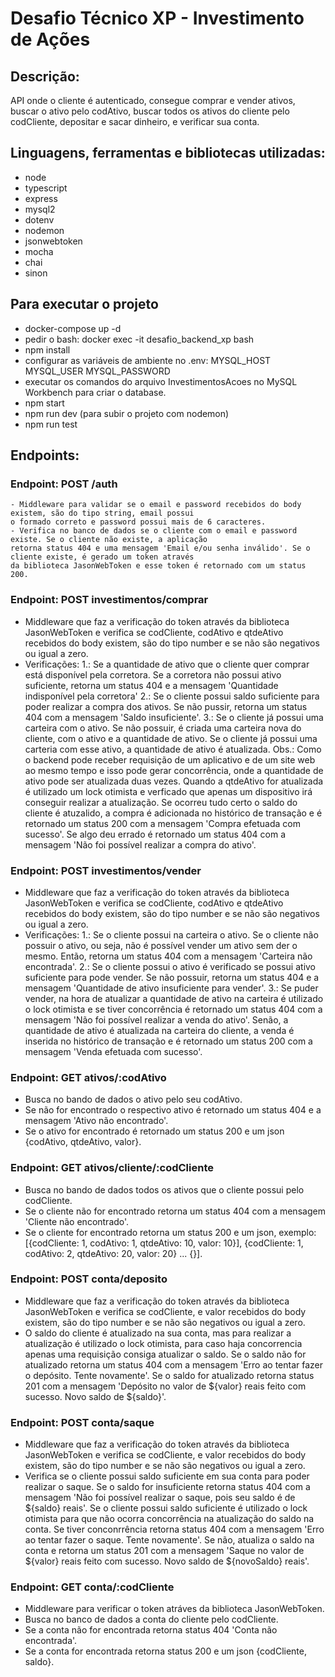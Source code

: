 <h1>Desafio Técnico XP - Investimento de Ações</h1>

<h2>Descrição:</h2>
<p> API onde o cliente é autenticado, consegue comprar e vender ativos, buscar o ativo pelo codAtivo,
buscar todos os ativos do cliente pelo codCliente, depositar e sacar dinheiro, e verificar sua conta.</p>

<h2>Linguagens, ferramentas e bibliotecas utilizadas:</h2>

  - node
  - typescript
  - express
  - mysql2
  - dotenv
  - nodemon
  - jsonwebtoken
  - mocha
  - chai
  - sinon
  
<h2>Para executar o projeto</h2>

 - docker-compose up -d
 - pedir o bash: docker exec -it desafio_backend_xp bash
 - npm install
 - configurar as variáveis de ambiente no .env:
   MYSQL_HOST
   MYSQL_USER
   MYSQL_PASSWORD
 - executar os comandos do arquivo InvestimentosAcoes no
 MySQL Workbench para criar o database.
 - npm start
 - npm run dev (para subir o projeto com nodemon)
 - npm run test
 
<h2>Endpoints:</h2>

<h3>Endpoint: POST /auth</h3>

    - Middleware para validar se o email e password recebidos do body existem, são do tipo string, email possui
    o formado correto e password possui mais de 6 caracteres.
    - Verifica no banco de dados se o cliente com o email e password existe. Se o cliente não existe, a aplicação
    retorna status 404 e uma mensagem 'Email e/ou senha inválido'. Se o cliente existe, é gerado um token através
    da biblioteca JasonWebToken e esse token é retornado com um status 200.

<h3>Endpoint: POST investimentos/comprar</h3>

  - Middleware que faz a verificação do token através da biblioteca JasonWebToken e verifica se codCliente,
  codAtivo e qtdeAtivo recebidos do body existem, são do tipo number e se não são negativos ou igual a zero.
  - Verificações:
    1.: Se a quantidade de ativo que o cliente quer comprar está disponível pela corretora. Se a
   corretora não possui ativo suficiente, retorna um status 404 e a mensagem 'Quantidade indisponível pela
   corretora'
    2.: Se o cliente possui saldo suficiente para poder realizar a compra dos ativos. Se não pussir,
   retorna um status 404 com a mensagem 'Saldo insuficiente'.
    3.: Se o cliente já possui uma carteira com o ativo. Se não possuir, é criada uma carteira nova
   do cliente, com o ativo e a quantidade de ativo. Se o cliente já possui uma carteria com esse ativo, a quantidade
   de ativo é atualizada.
   Obs.: Como o backend pode receber requisição de um aplicativo e de um site web ao mesmo tempo e isso pode
   gerar concorrência, onde a quantidade de ativo pode ser atualizada duas vezes. Quando
   a qtdeAtivo for atualizada é utilizado um lock otimista e verficado que apenas um dispositivo irá conseguir
   realizar a atualização.
   Se ocorreu tudo certo o saldo do cliente é atuzalido, a compra é adicionada no histórico de transação
   e é retornado um status 200 com a mensagem 'Compra efetuada com sucesso'.
   Se algo deu errado é retornado um status 404 com a mensagem 'Não foi possível realizar a compra do ativo'.

<h3>Endpoint: POST investimentos/vender</h3>

  - Middleware que faz a verificação do token através da biblioteca JasonWebToken e verifica se codCliente,
  codAtivo e qtdeAtivo recebidos do body existem, são do tipo number e se não são negativos ou igual a zero.
  - Verificações:
  1.: Se o cliente possui na carteira o ativo. Se o cliente não possuir o ativo, ou seja, não é
  possível vender um ativo sem der o mesmo. Então, retorna um status 404 com a mensagem 'Carteira não encontrada'.
  2.: Se o cliente possui o ativo é verificado se possui ativo suficiente para pode vender. Se não possuir,
  retorna um status 404 e a mensagem 'Quantidade de ativo insuficiente para vender'.
  3.: Se puder vender, na hora de atualizar a quantidade de ativo na carteira é utilizado o lock otimista e se tiver
  concorrência é retornado um status 404 com a mensagem 'Não foi possível realizar a venda do ativo'. Senão,
  a quantidade de ativo é atualizada na carteira do cliente, a venda é inserida no histórico de transação e
  é retornado um status 200 com a mensagem 'Venda efetuada com sucesso'.

<h3>Endpoint: GET ativos/:codAtivo</h3>

  - Busca no bando de dados o ativo pelo seu codAtivo.
  - Se não for encontrado o respectivo ativo é retornado um status 404 e a mensagem 'Ativo não encontrado'.
  - Se o ativo for encontrado é retornado um status 200 e um json {codAtivo, qtdeAtivo, valor}.

<h3>Endpoint: GET ativos/cliente/:codCliente</h3>

  - Busca no bando de dados todos os ativos que o cliente possui pelo codCliente.
  - Se o cliente não for encontrado retorna um status 404 com a mensagem 'Cliente não encontrado'.
  - Se o cliente for encontrado retorna um status 200 e um json, exemplo:
  [{codCliente: 1, codAtivo: 1, qtdeAtivo: 10, valor: 10}], {codCliente: 1, codAtivo: 2, qtdeAtivo: 20, valor: 20} ... {}].

<h3>Endpoint: POST conta/deposito</h3>

  - Middleware que faz a verificação do token através da biblioteca JasonWebToken e verifica se codCliente,
  e valor recebidos do body existem, são do tipo number e se não são negativos ou igual a zero.
  - O saldo do cliente é atualizado na sua conta, mas para realizar a atualização é utilizado o lock otimista,
  para caso haja concorrencia apenas uma requisição consiga atualizar o saldo.
  Se o saldo não for atualizado retorna um status 404 com a mensagem 'Erro ao tentar fazer o depósito. Tente novamente'.
  Se o saldo for atualizado retorna status 201 com a mensagem 'Depósito no valor de ${valor} reais feito com sucesso. Novo saldo de ${saldo}'.

<h3>Endpoint: POST conta/saque</h3>

  - Middleware que faz a verificação do token através da biblioteca JasonWebToken e verifica se codCliente,
  e valor recebidos do body existem, são do tipo number e se não são negativos ou igual a zero.
  - Verifica se o cliente possui saldo suficiente em sua conta para poder realizar o saque. Se o saldo
  for insuficiente retorna status 404 com a mensagem 'Não foi possível realizar o saque, pois seu saldo é de ${saldo} reais'.
  Se o cliente possui saldo suficiente é utilizado o lock otimista para que não ocorra concorrência na atualização
  do saldo na conta. Se tiver conconrrência retorna status 404 com a mensagem 'Erro ao tentar fazer o saque. Tente novamente'.
  Se não, atualiza o saldo na conta e retorna um status 201 com a mensagem 'Saque no valor de ${valor} reais feito com sucesso. Novo saldo de ${novoSaldo} reais'.

<h3>Endpoint: GET conta/:codCliente</h3>

  - Middleware para verificar o token atráves da biblioteca JasonWebToken.
  - Busca no banco de dados a conta do cliente pelo codCliente.
  - Se a conta não for encontrada retorna status 404 'Conta não encontrada'.
  - Se a conta for encontrada retorna status 200 e um json {codCliente, saldo}.